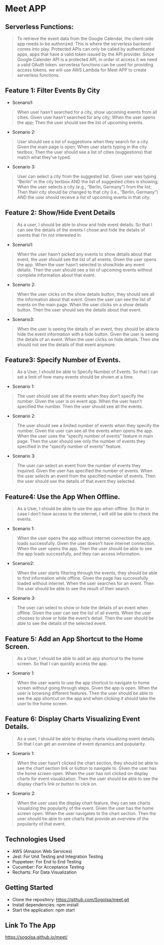 # Meet APP

## Serverless Functions:

> To retrieve the event data from the Google Calendar, the client-side app needs to be authorized. This is where the serverless backend comes into play. Protected APIs can only be called by authenticated apps, apps that have a valid token issued by the API provider. Since Google Calender API is a protected API, in order ot access it we need a valid OAuth token.
> serverless functions can be used for providing access tokens. we will use AWS Lambda for Meet APP to create serverless functions.

## Feature 1: Filter Events By City

- Scenario1:

> When user hasn’t searched for a city, show upcoming events from all cities.
> Given user hasn’t searched for any city;
> When the user opens the app;
> Then the user should see the list of upcoming events.

- Scenario 2:

> User should see a list of suggestions when they search for a city.
> Given the main page is open;
> When user starts typing in the city textbox;
> Then the user should see a list of cities (suggestions) that match what they’ve typed.

- Scenario 3:

> User can select a city from the suggested list.
> Given user was typing “Berlin” in the city textbox AND the list of suggested cities is showing;
> When the user selects a city (e.g., “Berlin, Germany”) from the list;
> Then their city should be changed to that city (i.e., “Berlin, Germany”) AND the user should receive a list of upcoming events in that city.

## Feature 2: Show/Hide Event Details

> As a user,
> I should be able to show and hide event details.
> So that I can see the details of the events I chose and hide the details of events that I’m not interested in.

- Scenario1:

> When the user hasn’t picked any events to show details about that event, the user should see the list of all events.
> Given the user opens the app.
> When the user hasn’t selected to show/hide any event details.
> Then the user should see a list of upcoming events without complete information about that event.

- Scenario 2:

> When the user clicks on the show details button, they should see all the information about that event.
> Given the user can see the list of events on the main page.
> When the user clicks on a show details button.
> Then the user should see the details about that event.

- Scenario3:

> When the user is seeing the details of an event, they should be able to hide the event information with a hide button.
> Given the user is seeing the details of an event.
> When the user clicks on hide details.
> Then she should not see the details of that event anymore.

## Feature3: Specify Number of Events.

> As a User,
> I should be able to Specify Number of Events.
> So that I can set a limit of how many events should be shown at a time.

- Scenario 1:

> The user should see all the events when they don’t specify the number.
> Given the user is on event app.
> When the user hasn’t specified the number.
> Then the user should see all the events.

- Scenario 2:

> The user should see a limited number of events when they specify the number.
> Given the user can see all the events when opens the app.
> When the user uses the “specify number of events” feature in main page.
> Then the user should see only the number of events they specified in the “specify number of events” feature.

- Scenario 3:

> The user can select an event from the number of events they inquired.
> Given the user has specified the number of events.
> When the user selects an event from the specified number of events.
> Then the user should see the details of that event they selected.

## Feature4: Use the App When Offline.

> As a User,
> I should be able to use the app when offline.
> So that in case I don’t have access to the internet, I will still be able to check the events.

- Scenario 1:

> When the user opens the app without internet connection the app loads successfully.
> Given the user doesn’t have internet connection.
> When the user opens the app.
> Then the user should be able to see the app loads successfully, and they can access information.

- Scenario2:

> When the user starts filtering through the events, they should be able to find information while offline.
> Given the page has successfully loaded without internet.
> When the user searches for an event.
> Then the user should be able to see the result of their search.

- Scenario 3:

> The user can select to show or hide the details of an event when offline.
> Given the user can see the list of all events.
> When the user chooses to show or hide the event’s detail.
> Then the user should be able to see the details of the selected event.

## Feature 5: Add an App Shortcut to the Home Screen.

> As a User,
> I should be able to add an app shortcut to the home screen.
> So that I can quickly access the app.

- Scenario 1:

> When the user wants to use the app shortcut to navigate to home screen without going through steps.
> Given the app is open.
> When the user is browsing different features.
> Then the user should be able to see the app shortcut on the app and when clicking it should take the user to the home screen.

## Feature 6: Display Charts Visualizing Event Details.

> As a user,
> I should be able to display charts visualizing event details.
> So that I can get an overview of event dynamics and popularity.

- Scenario 1:

> When the user hasn’t clicked the chart section, they should be able to see the chart section link or button to navigate to.
> Given the user has the home screen open.
> When the user has not clicked on display charts for event visualization.
> Then the user should be able to see the display chart’s link or button to click on.

- Scenario 2:

> When the user uses the display chart feature, they can see charts visualizing the popularity of the event.
> Given the user has the home screen open.
> When the user navigates to the chart section.
> Then the user should be able to see charts that provide an overview of the popularity of that event.

## Technologies Used

- AWS (Amazon Web Services)
- Jest: For Unit Testing and Integration Testing
- Puppeteer: For End to End Testing
- Cucumber: For Acceptance Testing
- Recharts: For Data Visualization

## Getting Started

- Clone the repository: https://github.com/Sogolsa/meet.git
- Install dependencies: npm install
- Start the application: npm start

## Link To The App

https://sogolsa.github.io/meet/
